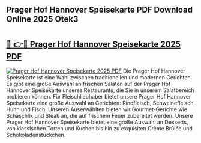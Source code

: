 ## Prager Hof Hannover Speisekarte PDF Download Online 2025 Otek3

# <h2><a href="http://gcah9u.nevu.top/?p=Prager+Hof+Hannover+Speisekarte">🔗 👉🔴 Prager Hof Hannover Speisekarte 2025 PDF</a></h2>

[![Prager Hof Hannover Speisekarte 2025 PDF](https://i.imgur.com/dBaPXMq.png)](http://gcah9u.nevu.top/?p=Prager+Hof+Hannover+Speisekarte)
Die Prager Hof Hannover Speisekarte ist eine Wahl zwischen traditionellen und modernen Gerichten. Es gibt eine große Auswahl an frischen Salaten auf der Prager Hof Hannover Speisekarte unseres Restaurants, die Sie in unserem Salatbereich probieren können. Für Fleischliebhaber bietet unsere Prager Hof Hannover Speisekarte eine große Auswahl an Gerichten: Rindfleisch, Schweinefleisch, Huhn und Fisch. Unseren Auserwählten bieten wir Gourmet-Gerichte wie Schaschlik und Steak an, die auf frischem Feuer zubereitet werden. Unsere Prager Hof Hannover Speisekarte bietet eine große Auswahl an Desserts, von klassischen Torten und Kuchen bis hin zu exquisiten Crème Brûlée und Schokoladenstückchen.
